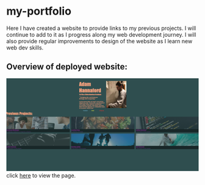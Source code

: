 # my-portfolio
Here I have created a website to provide links to my previous projects. I will continue to add to it as I progress along my web development journey. I will also provide regular improvements to design of the website as I learn new web dev skills.

## Overview of deployed website:
![picture of website](./images/readme-pic.png)
click <a href="https://cephalopodaaa.github.io/my-portfolio/index.html">here</a> to view the page.
